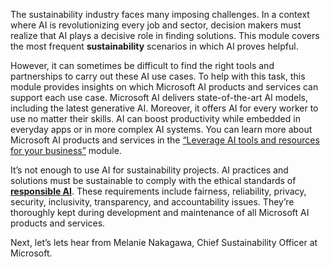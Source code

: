 The sustainability industry faces many imposing challenges. In a context where AI is revolutionizing every job and sector, decision makers must realize that AI plays a decisive role in finding solutions. This module covers the most frequent **sustainability** scenarios in which AI proves helpful.

However, it can sometimes be difficult to find the right tools and partnerships to carry out these AI use cases. To help with this task, this module provides insights on which Microsoft AI products and services can support each use case. Microsoft AI delivers state-of-the-art AI models, including the latest generative AI. Moreover, it offers AI for every worker to use no matter their skills. AI can boost productivity while embedded in everyday apps or in more complex AI systems. You can learn more about Microsoft AI products and services in the [“Leverage AI tools and resources for your business”](/training/modules/leverage-ai-tools) module.

It’s not enough to use AI for sustainability projects. AI practices and solutions must be sustainable to comply with the ethical standards of **[responsible AI](https://www.microsoft.com/ai/responsible-ai)**. These requirements include fairness, reliability, privacy, security, inclusivity, transparency, and accountability issues. They’re thoroughly kept during development and maintenance of all Microsoft AI products and services.

Next, let’s lets hear from Melanie Nakagawa, Chief Sustainability Officer at Microsoft.